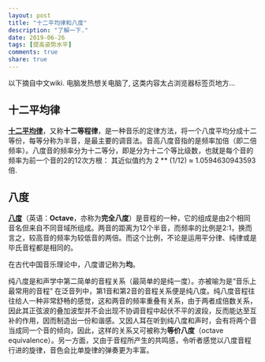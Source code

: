 ```yaml
---
layout: post
title: "十二平均律和八度"
description: "了解一下."
date: 2019-06-26
tags: [提高姿势水平]
comments: true
share: true
---
```


以下摘自中文wiki. 电脑发热想关电脑了, 这类内容太占浏览器标签页地方...


## 十二平均律

<strong><a href="https://zh.wikipedia.org/wiki/十二平均律">十二平均律</a></strong>，又称**十二等程律**，是一种音乐的定律方法，将一个八度平均分成十二等份，每等分称为半音，是最主要的调音法。音高八度音指的是频率加倍（即二倍频率）。八度音的频率分为十二等分，即是分为十二个等比级数，也就是每个音的频率为前一个音的2的12次方根：
其近似值约为 2 ** (1/12) ≈ 1.0594630943593 倍.


## 八度

<strong><a href="https://zh.wikipedia.org/wiki/八度">八度</a></strong>（英语：**Octave**，亦称为**完全八度**）是音程的一种，它的组成是由2个相同音名但来自不同音域所组成。两音的距离为12个半音，而频率的比例是2:1，换而言之，较高音的频率为较低音的两倍。而这个比例，不论是运用平分律、纯律或是毕氏音程都是相同的。


在古代中国音乐理论中，八度谱记称为**均**。


纯八度是和声学中第二简单的音程关系（最简单的是纯一度）。亦被喻为是“音乐上最常用的音程”
在泛音列中，第1音和第2音的音程关系便是纯八度。纯八度音程往往给人一种非常舒畅的感觉，这和两音的频率重叠有关系，由于两者成倍数关系，因此其正弦波的叠加波型并不会出现不协调音程中起伏不平的波段，反而能达至互补的作用，因而制造出一份和谐感。又因人耳在听到纯八度和声时，会有将两个音当成同一个音的倾向，因此，这样的关系又可被称为**等价八度**（octave equivalence）。另一方面，又由于音程所产生的共鸣感，令听者感觉以八度音程行进的旋律，音色会比单旋律的弹奏更为丰富。

